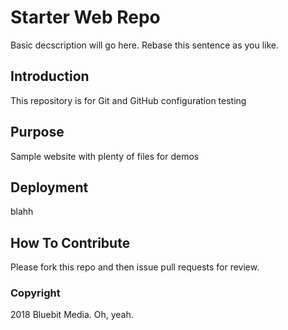 # Starter Web Repo

Basic decscription will go here. Rebase this sentence as you like.

## Introduction
This repository is for Git and GitHub configuration testing

## Purpose

Sample website with plenty of files for demos

## Deployment

blahh

## How To Contribute

Please fork this repo and then issue pull requests for review.

### Copyright

2018 Bluebit Media. Oh, yeah.
